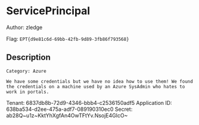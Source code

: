 # ServicePrincipal
Author: zledge

Flag: `EPT{d9e81c6d-69bb-42fb-9d89-3fb86f793568}`
## Description
```
Category: Azure

We have some credentials but we have no idea how to use them! We found the credentials on a machine used by an Azure SysAdmin who hates to work in portals.
```
Tenant:         6837db8b-72d9-4346-bbb4-c2536150adf5
Application ID: 638ba534-d2ee-475a-adf7-089190310ec0
Secret:         ab28Q~u1z~KktYhXgfAn4OwTFtYv.NsojE4GlcO~
```
```

